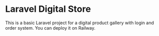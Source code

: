 # Laravel Digital Store

This is a basic Laravel project for a digital product gallery with login and order system.
You can deploy it on Railway.
